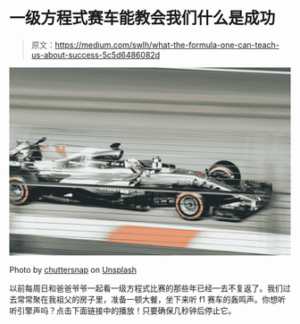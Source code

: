 # 一级方程式赛车能教会我们什么是成功

> 原文：<https://medium.com/swlh/what-the-formula-one-can-teach-us-about-success-5c5d6486082d>

![](img/ee8e1ea8e4f930304f09c4f378249d31.png)

Photo by [chuttersnap](https://unsplash.com/@chuttersnap?utm_source=medium&utm_medium=referral) on [Unsplash](https://unsplash.com?utm_source=medium&utm_medium=referral)

以前每周日和爸爸爷爷一起看一级方程式比赛的那些年已经一去不复返了。我们过去常常聚在我祖父的房子里，准备一顿大餐，坐下来听 f1 赛车的轰鸣声。你想听听引擎声吗？点击下面链接中的播放！只要确保几秒钟后停止它。